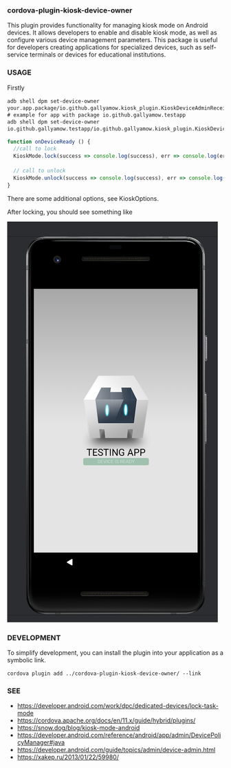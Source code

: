 ### cordova-plugin-kiosk-device-owner

This plugin provides functionality for managing kiosk mode on Android devices. It allows developers to enable and
disable kiosk mode, as well as configure various device management parameters. This package is useful for developers
creating applications for specialized devices, such as self-service terminals or devices for educational institutions.

### USAGE

Firstly

```shell
adb shell dpm set-device-owner your.app.package/io.github.gallyamow.kiosk_plugin.KioskDeviceAdminReceiver
# example for app with package io.github.gallyamow.testapp
adb shell dpm set-device-owner io.github.gallyamow.testapp/io.github.gallyamow.kiosk_plugin.KioskDeviceAdminReceiver
```

```js
function onDeviceReady () {
  //call to lock
  KioskMode.lock(success => console.log(success), err => console.log(err));

  // call to unlock
  KioskMode.unlock(success => console.log(success), err => console.log(err));
}
```

There are some additional options, see KioskOptions.

After locking, you should see something like

![pinned](./pinned.png)

### DEVELOPMENT

To simplify development, you can install the plugin into your application as a symbolic link.

```shell
cordova plugin add ../cordova-plugin-kiosk-device-owner/ --link
```

### SEE

* https://developer.android.com/work/dpc/dedicated-devices/lock-task-mode
* https://cordova.apache.org/docs/en/11.x/guide/hybrid/plugins/
* https://snow.dog/blog/kiosk-mode-android
* https://developer.android.com/reference/android/app/admin/DevicePolicyManager#java
* https://developer.android.com/guide/topics/admin/device-admin.html
* https://xakep.ru/2013/01/22/59980/